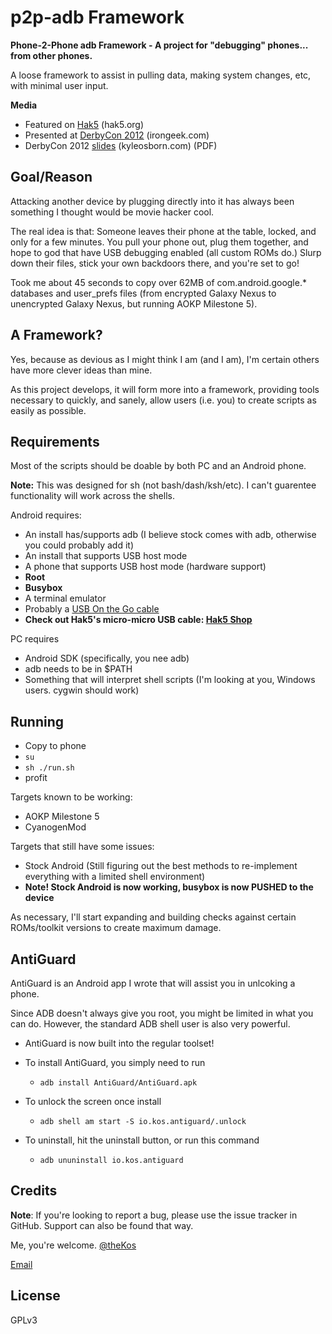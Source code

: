 p2p-adb Framework
=======

**Phone-2-Phone adb Framework - A project for "debugging" phones... from other phones.**

A loose framework to assist in pulling data, making system changes, etc, with minimal user input.

**Media**

* Featured on [Hak5](http://hak5.org/episodes/hak5-1205) (hak5.org)
* Presented at [DerbyCon 2012](http://www.irongeek.com/i.php?page=videos/derbycon2/1-2-9-kyle-kos-osborn-physical-drive-by-downloads) (irongeek.com)
* DerbyCon 2012 [slides](kyleosborn.com/android/AndroidPhySec.pdf) (kyleosborn.com) (PDF)

Goal/Reason
-----------

Attacking another device by plugging directly into it has always been something I thought would be movie hacker cool.

The real idea is that: Someone leaves their phone at the table, locked, and only for a few minutes. You pull your phone out, plug them together, and hope to god that have USB debugging enabled (all custom ROMs do.) Slurp down their files, stick your own backdoors there, and you're set to go!

Took me about 45 seconds to copy over 62MB of com.android.google.\* databases and user\_prefs files (from encrypted Galaxy Nexus to unencrypted Galaxy Nexus, but running AOKP Milestone 5).

A Framework?
------------

Yes, because as devious as I might think I am (and I am), I'm certain others have more clever ideas than mine.

As this project develops, it will form more into a framework, providing tools necessary to quickly, and sanely, allow users (i.e. you) to create scripts as easily as possible.

Requirements
------------

Most of the scripts should be doable by both PC and an Android phone.

__Note:__ This was designed for sh (not bash/dash/ksh/etc). I can't guarentee functionality will work across the shells.

Android requires:
 * An install has/supports adb (I believe stock comes with adb, otherwise you could probably add it)
 * An install that supports USB host mode
 * A phone that supports USB host mode (hardware support)
 * **Root**
 * **Busybox**
 * A terminal emulator
 * Probably a [USB On the Go cable](http://www.amazon.com/s/ref=nb_sb_noss?url=search-alias%3Daps&field-keywords=usb+otg)
 * **Check out Hak5's micro-micro USB cable: [Hak5 Shop](http://hakshop.myshopify.com/products/micro-to-micro-otg)**

PC requires 
 * Android SDK (specifically, you nee adb)
 * adb needs to be in $PATH
 * Something that will interpret shell scripts (I'm looking at you, Windows users. cygwin should work)

Running
------

 * Copy to phone
 * `su`
 * `sh ./run.sh`
 * profit

Targets known to be working:
 * AOKP Milestone 5
 * CyanogenMod

Targets that still have some issues:
 * Stock Android (Still figuring out the best methods to re-implement everything with a limited shell environment)
 * **Note! Stock Android is now working, busybox is now PUSHED to the device**

As necessary, I'll start expanding and building checks against certain ROMs/toolkit versions to create maximum damage.


AntiGuard
---------
AntiGuard is an Android app I wrote that will assist you in unlcoking a phone.

Since ADB doesn't always give you root, you might be limited in what you can do. However, the standard ADB shell user is also very powerful.

 * AntiGuard is now built into the regular toolset!

 * To install AntiGuard, you simply need to run
   * `adb install AntiGuard/AntiGuard.apk`

 * To unlock the screen once install
   * `adb shell am start -S io.kos.antiguard/.unlock`

 * To uninstall, hit the uninstall button, or run this command
   * `adb ununinstall io.kos.antiguard`





Credits
-------

**Note**: If you're looking to report a bug, please use the issue tracker in GitHub. Support can also be found that way. 

Me, you're welcome. [@theKos](https://twitter.com/#!/thekos)

[Email](mailto:kyle@kyleosborn.com)

License
-------

GPLv3
